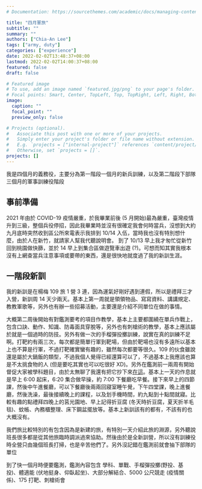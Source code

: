 ```yaml
---
# Documentation: https://sourcethemes.com/academic/docs/managing-content/

title: "四月軍旅"
subtitle: ""
summary: ""
authors: ["Chia-An Lee"]
tags: ["army, duty"]
categories: ["experience"]
date: 2022-02-02T13:48:37+08:00
lastmod: 2022-02-02T14:00:37+08:00
featured: false
draft: false

# Featured image
# To use, add an image named `featured.jpg/png` to your page's folder.
# Focal points: Smart, Center, TopLeft, Top, TopRight, Left, Right, BottomLeft, Bottom, BottomRight.
image:
  caption: ""
  focal_point: ""
  preview_only: false

# Projects (optional).
#   Associate this post with one or more of your projects.
#   Simply enter your project's folder or file name without extension.
#   E.g. `projects = ["internal-project"]` references `content/project/deep-learning/index.md`.
#   Otherwise, set `projects = []`.
projects: []
---
```


我是四個月的義務役，主要分為第一階段一個月的新兵訓練，以及第二階段下部隊三個月的軍事訓練役階段

## 事前準備

2021 年由於 COVID-19 疫情嚴重，於我畢業前後 (5 月開始)最為嚴重，臺灣疫情升到三級，整個兵役停招，因此我畢業時並沒有很確定我會何時當兵，沒想到大約九月底時突然收到區公所來電表示我排到 10/14 入伍，當時我也沒有特別想什麼，由於人在新竹，就請家人幫我代聽說明會。
到了 10/13 早上我才匆忙從新竹回到桃園做快篩，並於 14 早上到集合區做遊覽車出遊 (?)。可想而知其實我根本沒有上網查當兵注意事項或要帶的東西，還是很快地就度過了我的新訓生涯。

## 一階段新訓

我的新訓是在楊梅 109 旅 1 營 3 連，因為運氣好剛好遇到連假，所以是禮拜三才入營，新訓周 14 天少兩天。基本上第一周就是領領物品、寫寫資料、講講規定、教教軍歌等，另外也有辦一些招募活動，主要還是介紹不同單位在做的事情。

大概第二周後開始有對鑑測要考的項目作教學，基本上主要都圍繞在單兵作戰上，包含口訣、動作、知識、防毒面具穿脫等，另外也有刺槍術的教學，基本上應該屬於就是一個過時的防技。另外有做一次的手榴彈投擲訓練，說實在真的訓練不足啊。打靶約有兩三次，每次都是簡單行軍到靶場，但由於靶場也沒有多遠所以基本上也不算是行軍，不過打靶確實蠻有趣的，雖然每次都要等很久。109 的伙食雖說還是屬於大鍋飯的類型，不過我個人覺得已經還算可以了，不過基本上我應該也算是不太挑食物的人 (但是要吃其實也可以吃很好 XD)。另外在鑑測前一兩周有開始督促大家被學科題目，由於太無聊了我還有把它抄下來[在這](https://gist.github.com/calee0219/7022bc8f714887d4a44acf8ee17cfcdc)。基本上一天的作息就是早上 6:00 起床，6:20 集合做早操，約 7:00 下餐廳吃早餐。接下來早上的四節課，然後中午進餐廳，可以下餐廳後兩兩回寢室睡午覺，下午四堂課，晚上進餐廳，然後洗澡，最後接續晚上的課程，以及划手機時間，約九點到十點間就寢。比較有趣的點禮拜四晚上的莒光園地、早上記得折豆腐 (冬天時折豆腐，夏天折羊毛毯)、蚊帳、內務櫃整理、床下鋼盆擺放等。基本上新訓該有的都有，不該有的也大概沒有。

我們旅比較特別的有包含因為是新建的旅，有特別一天介紹此旅的淵源，另外聽說班長很多都是從其他旅臨時調派過來協助。然後由於是全新訓營，所以沒有訓練役時全營只由幾個班長打掃，也是辛苦他們了。另外沒記錯在鑑測前就會抽下部隊的單位

到了快一個月時便要鑑測，鑑測內容包含 學科、單戰、手榴彈投擲(野投、基投)、體適能 (伏地挺身、仰臥起坐)、大部分解結合、5000 公尺競走 (疫情關係)、175 打靶、刺槍術會
